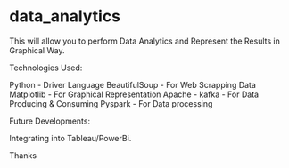 # data_analytics

This will allow you to perform Data Analytics and Represent the Results in Graphical Way.

Technologies Used:

Python - 
  Driver Language
  BeautifulSoup - For Web Scrapping Data 
  Matplotlib - For Graphical Representation
Apache - 
  kafka - For Data Producing & Consuming 
  Pyspark  - For Data processing

Future Developments:

Integrating into Tableau/PowerBi.

Thanks
